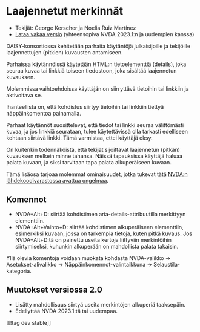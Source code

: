 # Laajennetut merkinnät #

* Tekijät: George Kerscher ja Noelia Ruiz Martínez
* [Lataa vakaa versio][1] (yhteensopiva NVDA 2023.1:n ja uudempien kanssa)

DAISY-konsortiossa kehitetään parhaita käytäntöjä julkaisijoille ja
tekijöille laajennettujen (pitkien) kuvausten antamiseen.

Parhaissa käytännöissä käytetään HTML:n tietoelementtiä (details), joka
seuraa kuvaa tai linkkiä toiseen tiedostoon, joka sisältää laajennetun
kuvauksen.

Molemmissa vaihtoehdoissa käyttäjän on siirryttävä tietoihin tai linkkiin ja
aktivoitava se.

Ihanteellista on,  että kohdistus siirtyy tietoihin tai linkkiin tiettyä
näppäinkomentoa painamalla.

Parhaat käytännöt suosittelevat, että tiedot tai linkki seuraa välittömästi
kuvaa, ja jos linkkiä seurataan, tulee käytettävissä olla tarkasti
edelliseen kohtaan siirtävä linkki. Tämä varmistaa, ettei käyttäjä eksy.

On kuitenkin todennäköistä, että tekijät sijoittavat laajennetun (pitkän)
kuvauksen melkein minne tahansa. Näissä tapauksissa käyttäjä haluaa palata
kuvaan, ja siksi tarvitaan tapa palata alkuperäiseen kuvaan.

Tämä lisäosa tarjoaa molemmat ominaisuudet, jotka tukevat tätä [NVDA:n
lähdekoodivarastossa avattua ongelmaa][2].

## Komennot ##

* NVDA+Alt+D: siirtää kohdistimen aria-details-attribuutilla merkittyyn
  elementtiin.
* NVDA+Alt+Vaihto+D: siirtää kohdistimen alkuperäiseen elementtiin,
  esimerkiksi kuvaan, jossa on tarkempia tietoja, kuten pitkä kuvaus. Jos
  NVDA+Alt+D:tä on painettu useita kertoja liittyviin merkintöihin
  siirtymiseksi, kuhunkin alkuperään on mahdollista palata takaisin.

Yllä olevia komentoja voidaan muokata kohdasta NVDA-valikko ->
Asetukset-alivalikko -> Näppäinkomennot-valintaikkuna ->
Selaustila-kategoria.

## Muutokset versiossa 2.0 ##

* Lisätty mahdollisuus siirtyä useita merkintöjen alkuperiä taaksepäin.
* Edellyttää NVDA 2023.1:tä tai uudempaa.

[[!tag dev stable]]

[1]: https://addons.nvda-project.org/files/get.php?file=enhancedannotations

[2]: https://github.com/nvaccess/nvda/issues/13940
